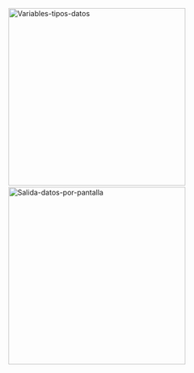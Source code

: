 <a href="https://www.youtube.com/watch?v=FafplUXBGBE" target="_blank"><img width="350" alt="Variables-tipos-datos" src="https://github.com/user-attachments/assets/6f2cc24a-8889-47f0-9ded-a5f84b6be791" /></a>&nbsp;
<a href="https://www.youtube.com/watch?v=rXLBxdi_JVA" target="_blank"><img width="350" alt="Salida-datos-por-pantalla" src="https://github.com/user-attachments/assets/26b5cbb0-1a29-4b08-a2d0-555db09b68bb" /></a>
